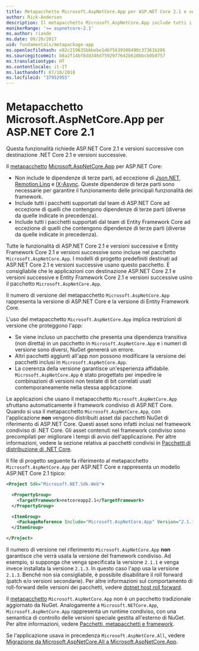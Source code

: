 ```yaml
---
title: Metapacchetto Microsoft.AspNetCore.App per ASP.NET Core 2.1 e versioni successive
author: Rick-Anderson
description: Il metapacchetto Microsoft.AspNetCore.App include tutti i pacchetti ASP.NET Core e Entity Framework Core supportati.
monikerRange: '>= aspnetcore-2.1'
ms.author: riande
ms.date: 09/20/2017
uid: fundamentals/metapackage-app
ms.openlocfilehash: e82c219635bbbebe1d6f5639308490c37361b286
ms.sourcegitcommit: b8a2f14bf8dd346d7592977642b610bbcb0b0757
ms.translationtype: HT
ms.contentlocale: it-IT
ms.lasthandoff: 07/10/2018
ms.locfileid: "37952955"
---
```

# <a name="microsoftaspnetcoreapp-metapackage-for-aspnet-core-21"></a>Metapacchetto Microsoft.AspNetCore.App per ASP.NET Core 2.1

Questa funzionalità richiede ASP.NET Core 2.1 e versioni successive con destinazione .NET Core 2.1 e versioni successive.

Il [metapacchetto](https://www.nuget.org/packages/Microsoft.AspNetCore.App) [Microsoft.AspNetCore.App](/dotnet/core/packages#metapackages) per ASP.NET Core:

* Non include le dipendenze di terze parti, ad eccezione di [Json.NET](https://www.nuget.org/packages/Newtonsoft.Json/), [Remotion.Linq](https://www.nuget.org/packages/Remotion.Linq/) e [IX-Async](https://www.nuget.org/packages/System.Interactive.Async/). Queste dipendenze di terze parti sono necessarie per garantire il funzionamento delle principali funzionalità dei framework.
* Include tutti i pacchetti supportati dal team di ASP.NET Core ad eccezione di quelli che contengono dipendenze di terze parti (diverse da quelle indicate in precedenza).
* Include tutti i pacchetti supportati dal team di Entity Framework Core ad eccezione di quelli che contengono dipendenze di terze parti (diverse da quelle indicate in precedenza).

Tutte le funzionalità di ASP.NET Core 2.1 e versioni successive e Entity Framework Core 2.1 e versioni successive sono incluse nel pacchetto `Microsoft.AspNetCore.App`. I modelli di progetto predefiniti destinati ad ASP.NET Core 2.1 e versioni successive usano questo pacchetto. È consigliabile che le applicazioni con destinazione ASP.NET Core 2.1 e versioni successive e Entity Framework Core 2.1 e versioni successive usino il pacchetto `Microsoft.AspNetCore.App`.

Il numero di versione del metapacchetto `Microsoft.AspNetCore.App` rappresenta la versione di ASP.NET Core e la versione di Entity Framework Core.

L'uso del metapacchetto `Microsoft.AspNetCore.App` implica restrizioni di versione che proteggono l'app:

* Se viene incluso un pacchetto che presenta una dipendenza transitiva (non diretta) in un pacchetto in `Microsoft.AspNetCore.App` e i numeri di versione sono diversi, NuGet genererà un errore.
* Altri pacchetti aggiunti all'app non possono modificare la versione dei pacchetti inclusi in `Microsoft.AspNetCore.App`.
* La coerenza della versione garantisce un'esperienza affidabile. `Microsoft.AspNetCore.App` è stato progettato per impedire le combinazioni di versioni non testate di bit correlati usati contemporaneamente nella stessa applicazione.

Le applicazioni che usano il metapacchetto `Microsoft.AspNetCore.App` sfruttano automaticamente il framework condiviso di ASP.NET Core. Quando si usa il metapacchetto `Microsoft.AspNetCore.App`, con l'applicazione **non** vengono distribuiti asset dai pacchetti NuGet di riferimento di ASP.NET Core. Questi asset sono infatti inclusi nel framework condiviso di .NET Core. Gli asset contenuti nel framework condiviso sono precompilati per migliorare i tempi di avvio dell'applicazione. Per altre informazioni, vedere la sezione relativa ai pacchetti condivisi in [Pacchetti di distribuzione di .NET Core](/dotnet/core/build/distribution-packaging).

Il file di progetto seguente fa riferimento al metapacchetto `Microsoft.AspNetCore.App` per ASP.NET Core e rappresenta un modello ASP.NET Core 2.1 tipico:

```xml
<Project Sdk="Microsoft.NET.Sdk.Web">

  <PropertyGroup>
    <TargetFramework>netcoreapp2.1</TargetFramework>
  </PropertyGroup>

  <ItemGroup>
    <PackageReference Include="Microsoft.AspNetCore.App" Version="2.1.1" />
  </ItemGroup>

</Project>
```

Il numero di versione nel riferimento `Microsoft.AspNetCore.App` **non** garantisce che verrà usata la versione del framework condiviso. Ad esempio, si supponga che venga specificata la versione `2.1.1` e venga invece installata la versione `2.1.3`. In questo caso l'app usa la versione `2.1.3`. Benché non sia consigliabile, è possibile disabilitare il roll forward (patch e/o versioni secondarie). Per altre informazioni sul comportamento di roll-forward delle versioni dei pacchetti, vedere [dotnet host roll forward](https://github.com/dotnet/core-setup/blob/master/Documentation/design-docs/roll-forward-on-no-candidate-fx.md).

Il [metapacchetto](/dotnet/core/packages#metapackages) `Microsoft.AspNetCore.App` non è un pacchetto tradizionale aggiornato da NuGet. Analogamente a `Microsoft.NETCore.App`, `Microsoft.AspNetCore.App` rappresenta un runtime condiviso, con una semantica di controllo delle versioni speciale gestita all'esterno di NuGet. Per altre informazioni, vedere [Pacchetti, metapacchetti e framework](/dotnet/core/packages).

Se l'applicazione usava in precedenza `Microsoft.AspNetCore.All`, vedere [Migrazione da Microsoft.AspNetCore.All a Microsoft.AspNetCore.App](xref:fundamentals/metapackage#migrate).
